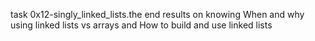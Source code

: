 task 0x12-singly_linked_lists.the end results on knowing When and why using linked lists vs arrays and How to build and use linked lists
